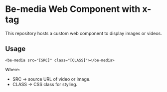 # Be-media Web Component with x-tag

This repository hosts a custom web component to display images or videos.

## Usage

~~~
<be-media src="[SRC]" class="[CLASS]"></be-media>
~~~

Where:

* SRC -> source URL of video or image.
* CLASS -> CSS class for styling.